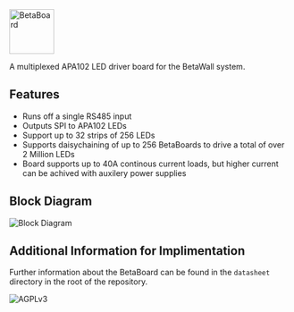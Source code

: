 <img src="https://cloud.githubusercontent.com/assets/1482941/22535019/0a8bcc9a-e8f0-11e6-8714-77324c347f00.png" alt="BetaBoard" height="80px" />

A multiplexed APA102 LED driver board for the BetaWall system.

## Features

- Runs off a single RS485 input
- Outputs SPI to APA102 LEDs
- Support up to 32 strips of 256 LEDs
- Supports daisychaining of up to 256 BetaBoards to drive a total of over 2 Million LEDs
- Board supports up to 40A continous current loads, but higher current can be achived with auxilery power supplies

## Block Diagram
![Block Diagram](https://cloud.githubusercontent.com/assets/1482941/22465406/7421d5a2-e7b3-11e6-8ee8-47d6ec707862.png)

## Additional Information for Implimentation

Further information about the BetaBoard can be found in the `datasheet` directory in the root of the repository.

![AGPLv3](https://www.gnu.org/graphics/agplv3-155x51.png)
